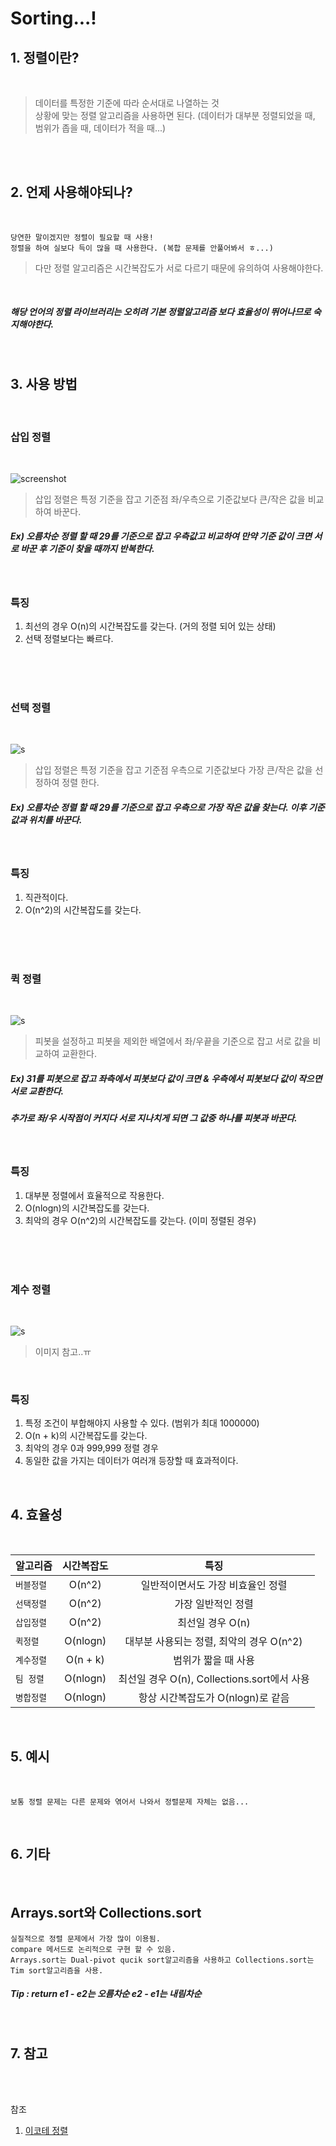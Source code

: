 Sorting...!
=======================

## 1. 정렬이란?
<br>

> 데이터를 특정한 기준에 따라 순서대로 나열하는 것 <br>
> 상황에 맞는 정렬 알고리즘을 사용하면 된다. (데이터가 대부분 정렬되었을 때, 범위가 좁을 때, 데이터가 적을 때...)

<br>

<br>

## 2. 언제 사용해야되나?
<br>

    당연한 말이겠지만 정렬이 필요할 때 사용!
    정렬을 하여 실보다 득이 많을 때 사용한다. (복합 문제를 안풀어봐서 ㅎ...)
    
> 다만 정렬 알고리즘은 시간복잡도가 서로 다르기 때문에 유의하여 사용해야한다.

<br>

##### 해당 언어의 정렬 라이브러리는 오히려 기본 정렬알고리즘 보다 효율성이 뛰어나므로 숙지해야한다. 

<Br>

## 3. 사용 방법
<br>

### 삽입 정렬
<br>

![screenshot](./img/insertionSorting.png)
> 삽입 정렬은 특정 기준을 잡고 기준점 좌/우측으로 기준값보다 큰/작은 값을 비교 하여 바꾼다.<br>

##### Ex) 오름차순 정렬 할 때 29를 기준으로 잡고 우측값고 비교하여 만약 기준 값이 크면 서로 바꾼 후 기준이 찾을 때까지 반복한다.

<br>

### 특징

1. 최선의 경우 O(n)의 시간복잡도를 갖는다. (거의 정렬 되어 있는 상태)
2. 선택 정렬보다는 빠르다.

<br>
<br> <br>

### 선택 정렬
<br>

![s](./img/selection.png)
> 삽입 정렬은 특정 기준을 잡고 기준점 우측으로 기준값보다 가장 큰/작은 값을 선정하여 정렬 한다.<br>

##### Ex) 오름차순 정렬 할 때 29를 기준으로 잡고 우측으로 가장 작은 값을 찾는다. 이후 기준값과 위치를 바꾼다. 

<br>

### 특징

1. 직관적이다.
2. O(n^2)의 시간복잡도를 갖는다.
<br>
<br> <br>

### 퀵 정렬
<br>

![s](./img/quick.gif)
> 피봇을 설정하고 피봇을 제외한 배열에서 좌/우끝을 기준으로 잡고 서로 값을 비교하여 교환한다.<br>

##### Ex) 31를 피봇으로 잡고 좌측에서 피봇보다 값이 크면 & 우측에서 피봇보다 값이 작으면 서로 교환한다.

##### 추가로 좌/우 시작점이 커지다 서로 지나치게 되면 그 값중 하나를 피봇과 바꾼다.

<br>

### 특징

1. 대부분 정렬에서 효율적으로 작용한다.
2. O(nlogn)의 시간복잡도를 갖는다.
3. 최악의 경우 O(n^2)의 시간복잡도를 갖는다. (이미 정렬된 경우)

<br>
<br> <br>

### 계수 정렬
<br>

![s](./img/counting.gif)
> 이미지 참고..ㅠ<br>

<br>

### 특징

1. 특정 조건이 부합해야지 사용할 수 있다. (범위가 최대 1000000)
2. O(n + k)의 시간복잡도를 갖는다.
3. 최악의 경우 0과 999,999 정렬 경우
4. 동일한 값을 가지는 데이터가 여러개 등장할 때 효과적이다.

<br>

## 4. 효율성
<br>

| 알고리즘 | 시간복잡도 | 특징 |
|---|:---:|:---:|
| `버블정렬` | O(n^2) | 일반적이면서도 가장 비효율인 정렬 |
| `선택정렬` | O(n^2) | 가장 일반적인 정렬 |
| `삽입정렬` | O(n^2) |  최선일 경우 O(n) |
| `퀵정렬` | O(nlogn) |  대부분 사용되는 정렬, 최악의 경우 O(n^2)|
| `계수정렬` | O(n + k) |  범위가 짧을 때 사용|
| `팀 정렬` | O(nlogn) |  최선일 경우 O(n), Collections.sort에서 사용|
| `병합정렬` | O(nlogn) |  항상 시간복잡도가 O(nlogn)로 같음|

<br>

## 5. 예시
<br>

    보통 정렬 문제는 다른 문제와 엮어서 나와서 정렬문제 자체는 없음...

<br>

## 6. 기타
<br>

## **Arrays.sort**와 **Collections.sort**
    실질적으로 정렬 문제에서 가장 많이 이용됨.
    compare 메서드로 논리적으로 구현 할 수 있음.
    Arrays.sort는 Dual-pivot qucik sort알고리즘을 사용하고 Collections.sort는 Tim sort알고리즘을 사용.
##### Tip : return e1 - e2는 오름차순 e2 - e1는 내림차순
<br>

## 7. 참고
<br>

<br>

참조
1. [이코테 정렬](https://freedeveloper.tistory.com/274)